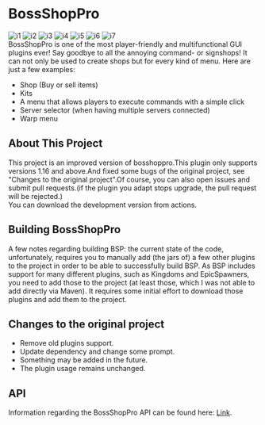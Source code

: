 # BossShopPro
![i1](https://img.shields.io/badge/minecraft-1.16+-blue.svg) ![i2](https://img.shields.io/badge/java-8+-blue.svg) ![i3](https://img.shields.io/github/v/release/lijinhong11/BossShopPro) ![i4](https://img.shields.io/github/downloads/lijinhong11/BossShopPro/total) ![i5](https://img.shields.io/github/license/lijinhong11/BossShopPro) ![i6](https://img.shields.io/github/issues/lijinhong11/BossShopPro) ![i7](https://img.shields.io/github/issues-pr/lijinhong11/BossShopPro)  
BossShopPro is one of the most player-friendly and multifunctional GUI plugins ever! Say goodbye to all the annoying command- or signshops!
It can not only be used to create shops but for every kind of menu. Here are just a few examples:
* Shop (Buy or sell items)
* Kits
* A menu that allows players to execute commands with a simple click
* Server selector (when having multiple servers connected)
* Warp menu

## About This Project
This project is an improved version of bosshoppro.This plugin only supports versions 1.16 and above.And fixed some bugs of the original project, see "Changes to the original project".Of course, you can also open issues and submit pull requests.(if the plugin you adapt stops upgrade, the pull request will be rejected.)  
You can download the development version from actions.

## Building BossShopPro

A few notes regarding building BSP: the current state of the code, unfortunately, requires you to manually add (the jars of) a few other plugins to the project in order to be able to successfully build BSP. As BSP includes support for many different plugins, such as Kingdoms and EpicSpawners, you need to add those to the project (at least those, which I was not able to add directly via Maven). It requires some initial effort to download those plugins and add them to the project.

## Changes to the original project 
* Remove old plugins support.  
* Update dependency and change some prompt. 
* Something may be added in the future.
* The plugin usage remains unchanged.

## API
Information regarding the BossShopPro API can be found here: [Link](https://www.spigotmc.org/wiki/bossshoppro-api/).

